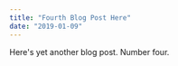 ```yaml
---
title: "Fourth Blog Post Here"
date: "2019-01-09"
---
```


Here's yet another blog post. Number four.